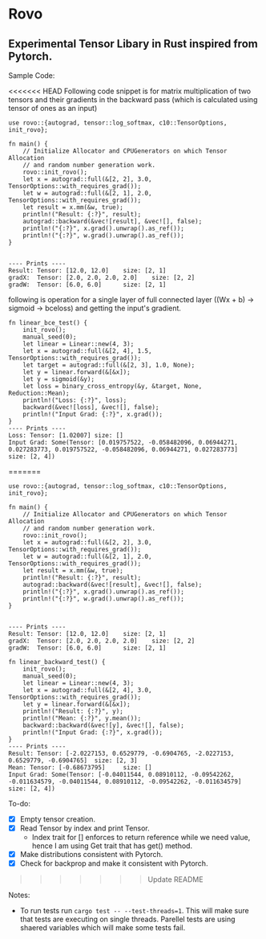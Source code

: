 # Rovo

## Experimental Tensor Libary in Rust inspired from Pytorch.

Sample Code:

<<<<<<< HEAD
Following code snippet is for matrix multiplication of two tensors and their gradients in the backward pass (which is calculated using tensor of ones as an input)

```
use rovo::{autograd, tensor::log_softmax, c10::TensorOptions, init_rovo};

fn main() {
    // Initialize Allocator and CPUGenerators on which Tensor Allocation
    // and random number generation work.
    rovo::init_rovo();
    let x = autograd::full(&[2, 2], 3.0, TensorOptions::with_requires_grad());
    let w = autograd::full(&[2, 1], 2.0, TensorOptions::with_requires_grad());
    let result = x.mm(&w, true);
    println!("Result: {:?}", result);
    autograd::backward(&vec![result], &vec![], false);
    println!("{:?}", x.grad().unwrap().as_ref());
    println!("{:?}", w.grad().unwrap().as_ref());
}


---- Prints ----
Result: Tensor: [12.0, 12.0]    size: [2, 1]
gradX:  Tensor: [2.0, 2.0, 2.0, 2.0]    size: [2, 2]
gradW:  Tensor: [6.0, 6.0]      size: [2, 1]
```

following is operation for a single layer of full connected layer ((Wx + b) -> sigmoid -> bceloss) and
getting the input's gradient.

```
fn linear_bce_test() {
    init_rovo();
    manual_seed(0);
    let linear = Linear::new(4, 3);
    let x = autograd::full(&[2, 4], 1.5, TensorOptions::with_requires_grad());
    let target = autograd::full(&[2, 3], 1.0, None);
    let y = linear.forward(&[&x]);
    let y = sigmoid(&y);
    let loss = binary_cross_entropy(&y, &target, None, Reduction::Mean);
    println!("Loss: {:?}", loss);
    backward(&vec![loss], &vec![], false);
    println!("Input Grad: {:?}", x.grad());
}
---- Prints ----
Loss: Tensor: [1.02007] size: []
Input Grad: Some(Tensor: [0.019757522, -0.058482096, 0.06944271, 0.027283773, 0.019757522, -0.058482096, 0.06944271, 0.027283773]       size: [2, 4])
```
=======
```
use rovo::{autograd, tensor::log_softmax, c10::TensorOptions, init_rovo};

fn main() {
    // Initialize Allocator and CPUGenerators on which Tensor Allocation 
    // and random number generation work.
    rovo::init_rovo();
    let x = autograd::full(&[2, 2], 3.0, TensorOptions::with_requires_grad());
    let w = autograd::full(&[2, 1], 2.0, TensorOptions::with_requires_grad());
    let result = x.mm(&w, true);
    println!("Result: {:?}", result);
    autograd::backward(&vec![result], &vec![], false);
    println!("{:?}", x.grad().unwrap().as_ref());
    println!("{:?}", w.grad().unwrap().as_ref());
}

 
---- Prints ----
Result: Tensor: [12.0, 12.0]    size: [2, 1] 
gradX:  Tensor: [2.0, 2.0, 2.0, 2.0]    size: [2, 2]
gradW:  Tensor: [6.0, 6.0]      size: [2, 1]
```
```
fn linear_backward_test() {
    init_rovo();
    manual_seed(0);
    let linear = Linear::new(4, 3);
    let x = autograd::full(&[2, 4], 3.0, TensorOptions::with_requires_grad());
    let y = linear.forward(&[&x]);
    println!("Result: {:?}", y);
    println!("Mean: {:?}", y.mean());
    backward::backward(&vec![y], &vec![], false);
    println!("Input Grad: {:?}", x.grad());
}
---- Prints ----
Result: Tensor: [-2.0227153, 0.6529779, -0.6904765, -2.0227153, 0.6529779, -0.6904765]  size: [2, 3]
Mean: Tensor: [-0.68673795]     size: []
Input Grad: Some(Tensor: [-0.04011544, 0.08910112, -0.09542262, -0.011634579, -0.04011544, 0.08910112, -0.09542262, -0.011634579]       size: [2, 4])

```
To-do:

- [x] Empty tensor creation.
- [x] Read Tensor by index and print Tensor.
  - Index trait for [] enforces to return reference while we need value, hence I am using Get trait that has get() method.
- [x] Make distributions consistent with Pytorch.
- [x] Check for backprop and make it consistent with Pytorch.
>>>>>>> Update README

Notes:

- To run tests run `cargo test -- --test-threads=1`. This will make sure that tests are executing on single threads. Parellel tests are using shaered variables which will make some tests fail.
